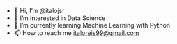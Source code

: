 - 👋 Hi, I’m @italojsr
- 👀 I’m interested in Data Science
- 🌱 I’m currently learning Machine Learning with Python
- 📫 How to reach me italoreis99@gmail.com

<!---
italojsr/italojsr is a ✨ special ✨ repository because its `README.md` (this file) appears on your GitHub profile.
You can click the Preview link to take a look at your changes.
--->
